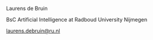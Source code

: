 Laurens de Bruin

BsC Artificial Intelligence at Radboud University Nijmegen

laurens.debruin@ru.nl

<!---
laurens88/laurens88 is a ✨ special ✨ repository because its `README.md` (this file) appears on your GitHub profile.
You can click the Preview link to take a look at your changes.
--->
